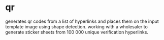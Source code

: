# qr

generates qr codes from a list of hyperlinks and places them on the input template image using shape detection. working with a wholesaler to generate sticker sheets from 100 000 unique verification hyperlinks. 
